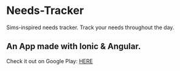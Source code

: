 # Needs-Tracker
Sims-inspired needs tracker.
Track your needs throughout the day.
## An App made with Ionic & Angular.

Check it out on Google Play: [HERE](https://play.google.com/store/apps/details?id=io.tracker.needs)
